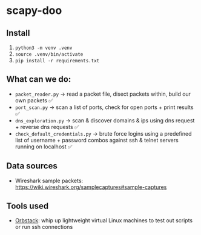 # scapy-doo

## Install

1. `python3 -m venv .venv`
2. `source .venv/bin/activate`
3. `pip install -r requirements.txt`


## What can we do:
- `packet_reader.py` -> read a packet file, disect packets within, build our own packets ✅
- `port_scan.py` -> scan a list of ports, check for open ports + print results ✅
- `dns_exploration.py` -> scan & discover domains & ips using dns request + reverse dns requests ✅
- `check_default_credentials.py` -> brute force logins using a predefined list of username + password combos against ssh & telnet servers running on localhost ✅


## Data sources

- Wireshark sample packets: https://wiki.wireshark.org/samplecaptures#sample-captures

## Tools used

- [Orbstack](https://orbstack.dev/): whip up lightweight virtual Linux machines to test out scripts or run ssh connections